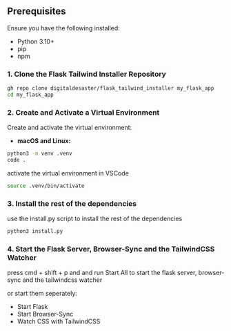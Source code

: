 ## Prerequisites

Ensure you have the following installed:

- Python 3.10+
- pip
- npm

### 1. Clone the Flask Tailwind Installer Repository

```bash
gh repo clone digitaldesaster/flask_tailwind_installer my_flask_app
cd my_flask_app
```

### 2. Create and Activate a Virtual Environment

Create and activate the virtual environment:

- **macOS and Linux:**

```bash
python3 -m venv .venv
code .
```

activate the virtual environment in VSCode

```bash
source .venv/bin/activate
```

### 3. Install the rest of the dependencies

use the install.py script to install the rest of the dependencies

```bash
python3 install.py
```

### 4. Start the Flask Server, Browser-Sync and the TailwindCSS Watcher

press cmd + shift + p and and run Start All to start the flask server, browser-sync and the tailwindcss watcher

or start them seperately:

- Start Flask
- Start Browser-Sync
- Watch CSS with TailwindCSS
